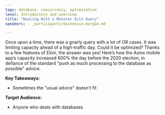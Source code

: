 ```yaml
---
tags: database, concurrency, optimization
level: Introductory and overview
title: "Dealing With a Monster Ecto Query"
speakers: - _participants/mackenzie-morgan.md

---
```

Once upon a time, there was a gnarly query with a lot of OR cases. It was limiting capacity ahead of a high-traffic day. Could it be optimized? Thanks to a few features of Elixir, the answer was yes! Here’s how the Axios mobile app’s capacity increased 600% the day before the 2020 election, in defiance of the standard "push as much processing to the database as possible" advice.

**Key Takeaways:**
- Sometimes the "usual advice" doesn't fit

**Target Audience:**
- Anyone who deals with databases

